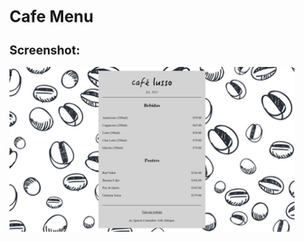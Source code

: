 # Cafe Menu

## Screenshot:
![alt-tag](https://github.com/jonathancazares/free-code-camp/blob/main/Cafe%20Menu/cafe_menu.png)
